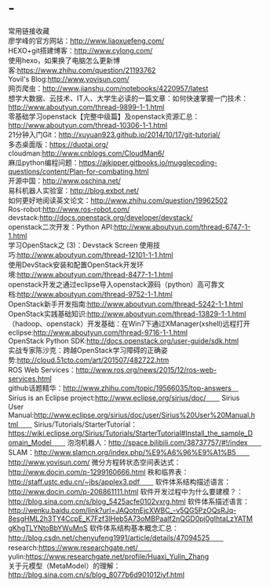 # -
常用链接收藏  
廖学峰的官方网站：http://www.liaoxuefeng.com/  
HEXO+git搭建博客：http://www.cylong.com/  
使用hexo，如果换了电脑怎么更新博客:https://www.zhihu.com/question/21193762  
Yovil's Blog:http://www.yovisun.com/  
网页爬虫：http://www.jianshu.com/notebooks/4220957/latest  
想学大数据、云技术、IT人、大学生必读的一篇文章：如何快速掌握一门技术：http://www.aboutyun.com/thread-9899-1-1.html  
零基础学习openstack【完整中级篇】及openstack资源汇总：http://www.aboutyun.com/thread-10306-1-1.html  
21分钟入门Git：http://xuyuan923.github.io/2014/10/17/git-tutorial/  
多态桌面版：https://duotai.org/ 
cloudman:http://www.cnblogs.com/CloudMan6/  
麻瓜python编程问题：https://ajkipper.gitbooks.io/mugglecoding-questions/content/Plan-for-combating.html  
开源中国：http://www.oschina.net/  
易科机器人实验室：http://blog.exbot.net/  
如何更好地阅读英文论文：http://www.zhihu.com/question/19962502  
Ros-robot:http://www.ros-robot.com/  
devstack:http://docs.openstack.org/developer/devstack/  
openstack二次开发：Python API:http://www.aboutyun.com/thread-6747-1-1.html  
学习OpenStack之 (3)：Devstack Screen 使用技巧:http://www.aboutyun.com/thread-12101-1-1.html  
使用DevStack安装和配置OpenStack开发环境:http://www.aboutyun.com/thread-8477-1-1.html  
openstack开发之通过eclipse导入openstack源码（python）高可靠文档:http://www.aboutyun.com/thread-9752-1-1.html  
OpenStack新手开发指南:http://www.aboutyun.com/thread-5242-1-1.html  
OpenStack实践基础知识:http://www.aboutyun.com/thread-13829-1-1.html  
（hadoop、openstack）开发基础：在Win7下通过XManager(xshell)远程打开eclipse:http://www.aboutyun.com/thread-9716-1-1.html  
OpenStack Python SDK:http://docs.openstack.org/user-guide/sdk.html  
实战专家陈沙克：跨越OpenStack学习障碍的正确姿势:http://cloud.51cto.com/art/201507/482722.htm  
ROS Web Services：http://www.ros.org/news/2015/12/ros-web-services.html  
github话题精华：http://www.zhihu.com/topic/19566035/top-answers　  　
Sirius is an Eclipse project:http://www.eclipse.org/sirius/doc/　　
Sirius User Manual:http://www.eclipse.org/sirius/doc/user/Sirius%20User%20Manual.html　　
Sirius/Tutorials/StarterTutorial：https://wiki.eclipse.org/Sirius/Tutorials/StarterTutorial#Install_the_sample_Domain_Model　　
泡泡机器人：http://space.bilibili.com/38737757/#!/index　　
SLAM：http://www.slamcn.org/index.php/%E9%A6%96%E9%A1%B5　　
http://www.yovisun.com/
微分方程转状态空间表达式：http://www.docin.com/p-1299160666.html
秩和临界表：http://staff.ustc.edu.cn/~jbs/applex3.pdf　　
软件体系结构描述语言：http://www.docin.com/p-206861111.html
软件开发过程中为什么要建模？：http://blog.sina.com.cn/s/blog_5425acfe0102vxrg.html
软件体系描述语言：http://wenku.baidu.com/link?url=JAQotnEjcXWBC_-v5QG5PzOQsRJq-8esgHML2h3TY4CcpE_K7Fzf3lHeb5A73oMBPaalf2nQGD0pj0gIhtaLzYATMgKhgTLYNtoBbYWuMnS
软件体系结构基本概念汇总：http://blog.csdn.net/chenyufeng1991/article/details/47094525　　
research:https://www.researchgate.net/　　
yulin:https://www.researchgate.net/profile/Huaxi_Yulin_Zhang  
关于元模型（MetaModel）的理解：http://blog.sina.com.cn/s/blog_8077b6d901012iyf.html

